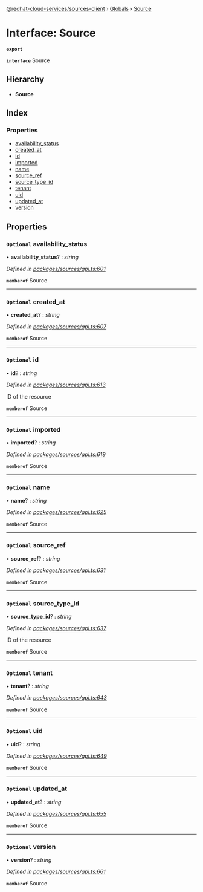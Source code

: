 [@redhat-cloud-services/sources-client](../README.md) › [Globals](../globals.md) › [Source](source.md)

# Interface: Source

**`export`** 

**`interface`** Source

## Hierarchy

* **Source**

## Index

### Properties

* [availability_status](source.md#optional-availability_status)
* [created_at](source.md#optional-created_at)
* [id](source.md#optional-id)
* [imported](source.md#optional-imported)
* [name](source.md#optional-name)
* [source_ref](source.md#optional-source_ref)
* [source_type_id](source.md#optional-source_type_id)
* [tenant](source.md#optional-tenant)
* [uid](source.md#optional-uid)
* [updated_at](source.md#optional-updated_at)
* [version](source.md#optional-version)

## Properties

### `Optional` availability_status

• **availability_status**? : *string*

*Defined in [packages/sources/api.ts:601](https://github.com/RedHatInsights/javascript-clients/blob/master/packages/sources/api.ts#L601)*

**`memberof`** Source

___

### `Optional` created_at

• **created_at**? : *string*

*Defined in [packages/sources/api.ts:607](https://github.com/RedHatInsights/javascript-clients/blob/master/packages/sources/api.ts#L607)*

**`memberof`** Source

___

### `Optional` id

• **id**? : *string*

*Defined in [packages/sources/api.ts:613](https://github.com/RedHatInsights/javascript-clients/blob/master/packages/sources/api.ts#L613)*

ID of the resource

**`memberof`** Source

___

### `Optional` imported

• **imported**? : *string*

*Defined in [packages/sources/api.ts:619](https://github.com/RedHatInsights/javascript-clients/blob/master/packages/sources/api.ts#L619)*

**`memberof`** Source

___

### `Optional` name

• **name**? : *string*

*Defined in [packages/sources/api.ts:625](https://github.com/RedHatInsights/javascript-clients/blob/master/packages/sources/api.ts#L625)*

**`memberof`** Source

___

### `Optional` source_ref

• **source_ref**? : *string*

*Defined in [packages/sources/api.ts:631](https://github.com/RedHatInsights/javascript-clients/blob/master/packages/sources/api.ts#L631)*

**`memberof`** Source

___

### `Optional` source_type_id

• **source_type_id**? : *string*

*Defined in [packages/sources/api.ts:637](https://github.com/RedHatInsights/javascript-clients/blob/master/packages/sources/api.ts#L637)*

ID of the resource

**`memberof`** Source

___

### `Optional` tenant

• **tenant**? : *string*

*Defined in [packages/sources/api.ts:643](https://github.com/RedHatInsights/javascript-clients/blob/master/packages/sources/api.ts#L643)*

**`memberof`** Source

___

### `Optional` uid

• **uid**? : *string*

*Defined in [packages/sources/api.ts:649](https://github.com/RedHatInsights/javascript-clients/blob/master/packages/sources/api.ts#L649)*

**`memberof`** Source

___

### `Optional` updated_at

• **updated_at**? : *string*

*Defined in [packages/sources/api.ts:655](https://github.com/RedHatInsights/javascript-clients/blob/master/packages/sources/api.ts#L655)*

**`memberof`** Source

___

### `Optional` version

• **version**? : *string*

*Defined in [packages/sources/api.ts:661](https://github.com/RedHatInsights/javascript-clients/blob/master/packages/sources/api.ts#L661)*

**`memberof`** Source
